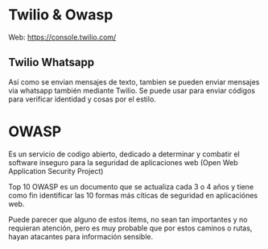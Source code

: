 # Twilio & Owasp

Web: https://console.twilio.com/

## Twilio Whatsapp

Así como se envian mensajes de texto, tambien se pueden enviar mensajes via whatsapp también mediante Twilio.
Se puede usar para enviar códigos para verificar identidad y cosas por el estilo.

# OWASP

Es un servicio de codigo abierto, dedicado a determinar y combatir el software inseguro para la seguridad de aplicaciones web (Open Web Application Security Project)

Top 10 OWASP es un documento que se actualiza cada 3 o 4 años y tiene como fin identificar las 10 formas más cíticas de seguridad en aplicaciónes web.

Puede parecer que alguno de estos items, no sean tan importantes y no requieran atención, pero es muy probable que por estos caminos o rutas, hayan atacantes para información sensible.

